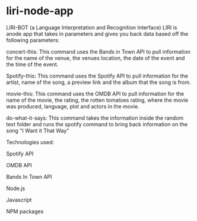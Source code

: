 # liri-node-app

LIRI-BOT (a Language Interpretation and Recognition Interface)
LIRI is anode app that takes in parameters and gives you back data based off the following parameters:


concert-this: This command uses the Bands in Town API to pull information for the name of the venue, the venues location, the date of the event and the time of the event. 

Spotify-this: This command uses the Spotify API to pull information for the artist, name of the song, a preview link  and the album that the song is from.

movie-this:  This command uses the OMDB API to pull information for the name of the movie, the rating, the rotten tomatoes rating, where the movie was produced, language, plot and actors in the movie.  


do-what-it-says:  This command takes the information inside the random text folder and runs the spotify command to bring back information on the song "I Want it That Way"

Technologies used:

Spotify API

OMDB API

Bands In Town API

Node.js

Javascript

NPM packages
